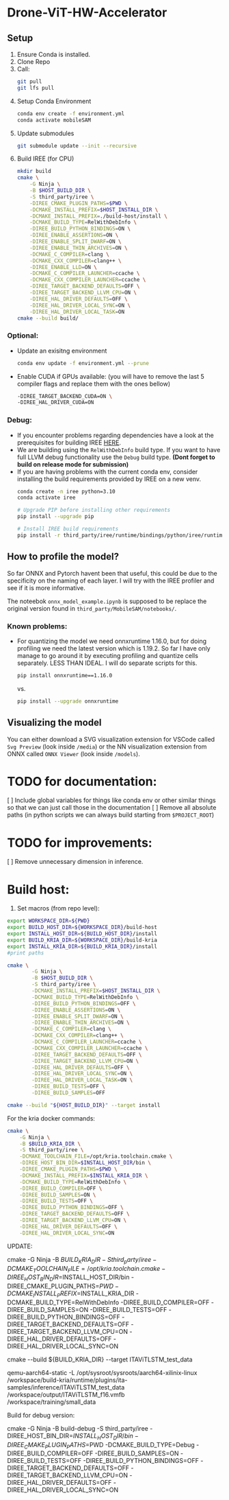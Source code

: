 # Drone-ViT-HW-Accelerator

## Setup

1. Ensure Conda is installed.
2. Clone Repo
3. Call:
   ```bash
   git pull
   git lfs pull
    ```
4. Setup Conda Environment
    ```bash
    conda env create -f environment.yml
    conda activate mobileSAM
    ```
5. Update submodules
    ```bash
    git submodule update --init --recursive
    ```
6. Build IREE (for CPU)
    ```bash
    mkdir build
    cmake \
        -G Ninja \
        -B $HOST_BUILD_DIR \
        -S third_party/iree \
        -DIREE_CMAKE_PLUGIN_PATHS=$PWD \
        -DCMAKE_INSTALL_PREFIX=$HOST_INSTALL_DIR \
        -DCMAKE_INSTALL_PREFIX=./build-host/install \
        -DCMAKE_BUILD_TYPE=RelWithDebInfo \
        -DIREE_BUILD_PYTHON_BINDINGS=ON \
        -DIREE_ENABLE_ASSERTIONS=ON \
        -DIREE_ENABLE_SPLIT_DWARF=ON \
        -DIREE_ENABLE_THIN_ARCHIVES=ON \
        -DCMAKE_C_COMPILER=clang \
        -DCMAKE_CXX_COMPILER=clang++ \
        -DIREE_ENABLE_LLD=ON \
        -DCMAKE_C_COMPILER_LAUNCHER=ccache \
        -DCMAKE_CXX_COMPILER_LAUNCHER=ccache \
        -DIREE_TARGET_BACKEND_DEFAULTS=OFF \
        -DIREE_TARGET_BACKEND_LLVM_CPU=ON \
        -DIREE_HAL_DRIVER_DEFAULTS=OFF \
        -DIREE_HAL_DRIVER_LOCAL_SYNC=ON \
        -DIREE_HAL_DRIVER_LOCAL_TASK=ON
    cmake --build build/
    ```

### Optional:

- Update an exisitng environment
    ```bash
    conda env update -f environment.yml --prune
    ```
- Enable CUDA if GPUs available: (you will have to remove the last 5 compiler flags and replace them with the ones bellow)
    ```bash
    -DIREE_TARGET_BACKEND_CUDA=ON \
    -DIREE_HAL_DRIVER_CUDA=ON
    ```

### Debug:
- If you encounter problems regarding dependencies have a look at the prerequisites for building IREE [HERE](https://iree.dev/building-from-source/getting-started/#prerequisites).
- We are building using the `RelWithDebInfo` build type. If you want to have full LLVM debug functionality use the `Debug` build type. **(Dont forget to build on release mode for submission)**
- If you are having problems with the current conda env, consider installing the build requirements provided by IREE on a new venv.
    ```bash
    conda create -n iree python=3.10
    conda activate iree

    # Upgrade PIP before installing other requirements
    pip install --upgrade pip

    # Install IREE build requirements
    pip install -r third_party/iree/runtime/bindings/python/iree/runtime/build_requirements.txt

## How to profile the model?

So far ONNX and Pytorch havent been that useful, this could be due to the specificity on the naming of each layer. I will try with the IREE profiler and see if it is more informative.

The noteebok `onnx_model_example.ipynb` is supposed to be replace the original version found in `third_party/MobileSAM/notebooks/`.

### Known problems:
- For quantizing the model we need onnxruntime 1.16.0, but for doing profiling we need the latest version which is 1.19.2. So far I have only manage to go around it by executing profiling and quantize cells separately. LESS THAN IDEAL. I will do separate scripts for this.
    ```bash
    pip install onnxruntime==1.16.0
    ```
    vs.
    ```bash
    pip install --upgrade onnxruntime
    ```

## Visualizing the model

You can either download a SVG visualization extension for VSCode called `Svg Preview` (look inside `/media`) or the NN visualization extension from ONNX called `ONNX Viewer` (look inside `/models`).


# TODO for documentation:

[ ] Include global variables for things like conda env or other similar things so that we can just call those in the documentation
[ ] Remove all absolute paths (in python scripts we can always build starting from `$PROJECT_ROOT`)

# TODO for improvements:

[ ] Remove unnecessary dimension in inference.


# Build host:

1. Set macros (from repo level):
```bash
export WORKSPACE_DIR=${PWD}
export BUILD_HOST_DIR=${WORKSPACE_DIR}/build-host
export INSTALL_HOST_DIR=${BUILD_HOST_DIR}/install
export BUILD_KRIA_DIR=${WORKSPACE_DIR}/build-kria
export INSTALL_KRIA_DIR=${BUILD_KRIA_DIR}/install
#print paths

```

```bash
cmake \
        -G Ninja \
        -B $HOST_BUILD_DIR \
        -S third_party/iree \
        -DCMAKE_INSTALL_PREFIX=$HOST_INSTALL_DIR \
        -DCMAKE_BUILD_TYPE=RelWithDebInfo \
        -DIREE_BUILD_PYTHON_BINDINGS=OFF \
        -DIREE_ENABLE_ASSERTIONS=ON \
        -DIREE_ENABLE_SPLIT_DWARF=ON \
        -DIREE_ENABLE_THIN_ARCHIVES=ON \
        -DCMAKE_C_COMPILER=clang \
        -DCMAKE_CXX_COMPILER=clang++ \
        -DCMAKE_C_COMPILER_LAUNCHER=ccache \
        -DCMAKE_CXX_COMPILER_LAUNCHER=ccache \
        -DIREE_TARGET_BACKEND_DEFAULTS=OFF \
        -DIREE_TARGET_BACKEND_LLVM_CPU=ON \
        -DIREE_HAL_DRIVER_DEFAULTS=OFF \
        -DIREE_HAL_DRIVER_LOCAL_SYNC=ON \
        -DIREE_HAL_DRIVER_LOCAL_TASK=ON \
        -DIREE_BUILD_TESTS=OFF \
        -DIREE_BUILD_SAMPLES=OFF 
```

```bash
cmake --build "${HOST_BUILD_DIR}" --target install
```


For the kria docker commands:

```bash
cmake \
    -G Ninja \
    -B $BUILD_KRIA_DIR \
    -S third_party/iree \
    -DCMAKE_TOOLCHAIN_FILE=/opt/kria.toolchain.cmake \
    -DIREE_HOST_BIN_DIR=$INSTALL_HOST_DIR/bin \
    -DIREE_CMAKE_PLUGIN_PATHS=$PWD \
    -DCMAKE_INSTALL_PREFIX=$INSTALL_KRIA_DIR \
    -DCMAKE_BUILD_TYPE=RelWithDebInfo \
    -DIREE_BUILD_COMPILER=OFF \
    -DIREE_BUILD_SAMPLES=ON \
    -DIREE_BUILD_TESTS=OFF \
    -DIREE_BUILD_PYTHON_BINDINGS=OFF \
    -DIREE_TARGET_BACKEND_DEFAULTS=OFF \
    -DIREE_TARGET_BACKEND_LLVM_CPU=ON \
    -DIREE_HAL_DRIVER_DEFAULTS=OFF \
    -DIREE_HAL_DRIVER_LOCAL_SYNC=ON
```



UPDATE:

cmake     -G Ninja     -B $BUILD_KRIA_DIR     -S third_party/iree     -DCMAKE_TOOLCHAIN_FILE=/opt/kria.toolchain.cmake     -DIREE_HOST_BIN_DIR=$INSTALL_HOST_DIR/bin     -DIREE_CMAKE_PLUGIN_PATHS=$PWD     -DCMAKE_INSTALL_PREFIX=$INSTALL_KRIA_DIR     -DCMAKE_BUILD_TYPE=RelWithDebInfo     -DIREE_BUILD_COMPILER=OFF     -DIREE_BUILD_SAMPLES=ON     -DIREE_BUILD_TESTS=OFF     -DIREE_BUILD_PYTHON_BINDINGS=OFF     -DIREE_TARGET_BACKEND_DEFAULTS=OFF     -DIREE_TARGET_BACKEND_LLVM_CPU=ON     -DIREE_HAL_DRIVER_DEFAULTS=OFF -DIREE_HAL_DRIVER_LOCAL_SYNC=ON

cmake --build ${BUILD_KRIA_DIR} --target ITAViTLSTM_test_data

qemu-aarch64-static -L /opt/sysroot/sysroots/aarch64-xilinix-linux \
    /workspace/build-kria/runtime/plugins/ita-samples/inference/ITAViTLSTM_test_data \
    /workspace/output/ITAViTLSTM_f16.vmfb \
    /workspace/training/small_data


Build for debug version:

cmake     -G Ninja     -B build-debug     -S third_party/iree       -DIREE_HOST_BIN_DIR=$INSTALL_HOST_DIR/bin     -DIREE_CMAKE_PLUGIN_PATHS=$PWD     -DCMAKE_BUILD_TYPE=Debug     -DIREE_BUILD_COMPILER=OFF     -DIREE_BUILD_SAMPLES=ON     -DIREE_BUILD_TESTS=OFF     -DIREE_BUILD_PYTHON_BINDINGS=OFF     -DIREE_TARGET_BACKEND_DEFAULTS=OFF     -DIREE_TARGET_BACKEND_LLVM_CPU=ON     -DIREE_HAL_DRIVER_DEFAULTS=OFF -DIREE_HAL_DRIVER_LOCAL_SYNC=ON